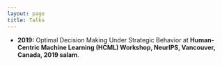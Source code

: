 ```yaml
---
layout: page
title: Talks
---
```

- <b>2019:</b> Optimal Decision Making Under Strategic Behavior at <b>Human-Centric Machine Learning (HCML) Workshop, NeurIPS, Vancouver, Canada, 2019 salam</b>. 


 


<!--
My name is Inigo Montoya. I have the following qualities:

- I rock a great mustache
- I'm extremely loyal to my family

What else do you need?

### my history

To be honest, I'm having some trouble remembering right now, so why don't you just watch [my movie](http://en.wikipedia.org/wiki/The_Princess_Bride_%28film%29) and it will answer **all** your questions. -->
